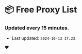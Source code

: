# :package: Free Proxy List
### Updated every 15 minutes.

- Last updated: `2024-10-13 17:23`

:heart:

